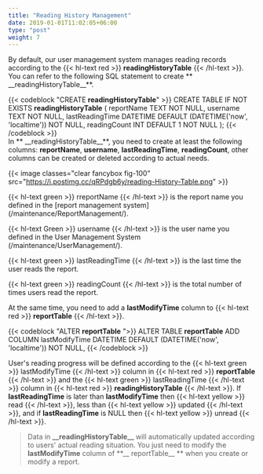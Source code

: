 ```yaml
---
title: "Reading History Management"
date: 2019-01-01T11:02:05+06:00
type: "post"
weight: 7
---
```


By default, our user management system manages reading records according to the {{< hl-text red >}} __readingHistoryTable__ {{< /hl-text >}}. You can refer to the following SQL statement to create ** \_\_readingHistoryTable\_\_**.  

{{< codeblock "CREATE  __readingHistoryTable__" >}}
CREATE TABLE IF NOT EXISTS __readingHistoryTable__ (
  reportName TEXT NOT NULL,
  username TEXT NOT NULL,
  lastReadingTime DATETIME  DEFAULT (DATETIME('now', 'localtime')) NOT NULL,
  readingCount INT DEFAULT 1 NOT NULL
);
{{< /codeblock >}}
<br>
In ** \_\_readingHistoryTable\_\_**, you need to create at least the following columns: **reportName**, **username**, **lastReadingTime**, **readingCount**, other columns can be created or deleted according to actual needs.
  
{{< image classes="clear fancybox fig-100" src="https://i.postimg.cc/qRPdgb6y/reading-History-Table.png" >}}
<br>
  
{{< hl-text green >}} rreportName {{< /hl-text >}} is the report name you defined in the [report management system] (/maintenance/ReportManagement/).  

{{< hl-text Green >}} username {{< /hl-text >}} is the user name you defined in the User Management System (/maintenance/UserManagement/).  

{{< hl-text green >}} lastReadingTime {{< /hl-text >}} is the last time the user reads the report.  

{{< hl-text green >}} readingCount {{< /hl-text >}} is the total number of times users read the report.  

At the same time, you need to add a **lastModifyTime** column to {{< hl-text red >}} __reportTable__ {{< /hl-text >}}.    
  
{{< codeblock "ALTER __reportTable__ ">}}
ALTER TABLE __reportTable__ 
    ADD COLUMN lastModifyTime DATETIME  DEFAULT (DATETIME('now', 'localtime')) NOT NULL,
{{< /codeblock >}}
  
User's reading progress will be defined according to the {{< hl-text green >}} lastModifyTime {{< /hl-text >}} column in {{< hl-text red >}} __reportTable__ {{< /hl-text >}} and the {{< hl-text green >}} lastReadingTime {{< /hl-text >}} column in {{< hl-text red >}} __readingHistoryTable__ {{< /hl-text >}}. If **lastReadingTime** is later than **lastModifyTime** then {{< hl-text yellow >}} read {{< /hl-text >}}, less than {{< hl-text yellow >}} updated {{< /hl-text >}}, and if **lastReadingTime** is NULL then  {{< hl-text yellow >}} unread {{< /hl-text >}}.  
  
> Data in **\_\_readingHistoryTable\_\_** will automatically updated according to users' actual reading situation. You just need to modify the **lastModifyTime** column of **\_\_ reportTable\_\_ ** when you create or modify a report.


